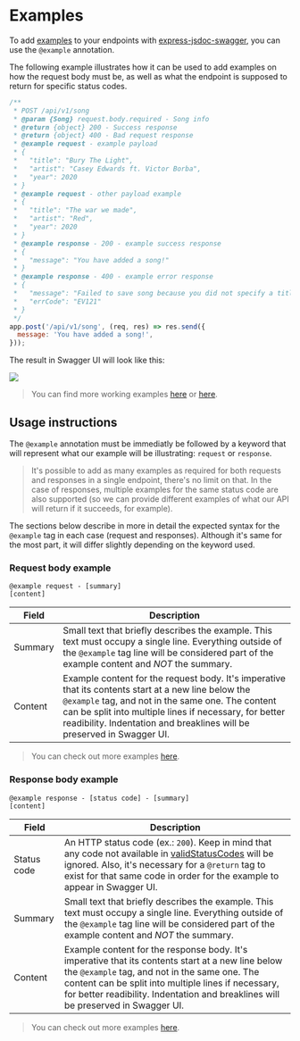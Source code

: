 # Examples
To add [examples](https://swagger.io/docs/specification/adding-examples/) to your endpoints with [express-jsdoc-swagger](https://github.com/BRIKEV/express-jsdoc-swagger), you can use the `@example` annotation.

The following example illustrates how it can be used to add examples on how the request body must be, as well as what the endpoint is supposed to return for specific status codes.

```javascript
/**
 * POST /api/v1/song
 * @param {Song} request.body.required - Song info
 * @return {object} 200 - Success response
 * @return {object} 400 - Bad request response
 * @example request - example payload
 * {
 *   "title": "Bury The Light",
 *   "artist": "Casey Edwards ft. Victor Borba",
 *   "year": 2020
 * }
 * @example request - other payload example
 * {
 *   "title": "The war we made",
 *   "artist": "Red",
 *   "year": 2020
 * }
 * @example response - 200 - example success response
 * {
 *   "message": "You have added a song!"
 * }
 * @example response - 400 - example error response
 * {
 *   "message": "Failed to save song because you did not specify a title",
 *   "errCode": "EV121"
 * }
 */
app.post('/api/v1/song', (req, res) => res.send({
  message: 'You have added a song!',
}));
```

The result in Swagger UI will look like this:

<img src="./assets/examples.png"/>

> You can find more working examples [here](https://github.com/BRIKEV/express-jsdoc-swagger/blob/master/examples/requestBody/withExamples.js) or [here](https://github.com/BRIKEV/express-jsdoc-swagger/blob/master/examples/responses/withExamples.js).

## Usage instructions

The `@example` annotation must be immediatly be followed by a keyword that will represent what our example will be illustrating: `request` or `response`.

> It's possible to add as many examples as required for both requests and responses in a single endpoint, there's no limit on that. In the case of responses, multiple examples for the same status code are also supported (so we can provide different examples of what our API will return if it succeeds, for example).

The sections below describe in more in detail the expected syntax for the `@example` tag in each case (request and responses). Although it's same for the most part, it will differ slightly depending on the keyword used.

### Request body example

```
@example request - [summary]
[content]
```

| Field | Description |
| --- | --- |
| Summary | Small text that briefly describes the example. This text must occupy a single line. Everything outside of the `@example` tag line will be considered part of the example content and *NOT* the summary. |
| Content | Example content for the request body. It's imperative that its contents start at a new line below the `@example` tag, and not in the same one. The content can be split into multiple lines if necessary, for better readibility. Indentation and breaklines will be preserved in Swagger UI. |

> You can check out more examples [here](https://github.com/BRIKEV/express-jsdoc-swagger/blob/master/examples/requestBody/withExamples.js).

### Response body example

```
@example response - [status code] - [summary]
[content]
```

| Field | Description |
| --- | --- |
| Status code | An HTTP status code (ex.: `200`). Keep in mind that any code not available in [validStatusCodes](https://github.com/BRIKEV/express-jsdoc-swagger/blob/master/transforms/paths/validStatusCodes.js) will be ignored. Also, it's necessary for a `@return` tag to exist for that same code in order for the example to appear in Swagger UI. |
| Summary | Small text that briefly describes the example. This text must occupy a single line. Everything outside of the `@example` tag line will be considered part of the example content and *NOT* the summary. |
| Content | Example content for the response body. It's imperative that its contents start at a new line below the `@example` tag, and not in the same one. The content can be split into multiple lines if necessary, for better readibility. Indentation and breaklines will be preserved in Swagger UI. |

> You can check out more examples [here](https://github.com/BRIKEV/express-jsdoc-swagger/blob/master/examples/responses/withExamples.js).
